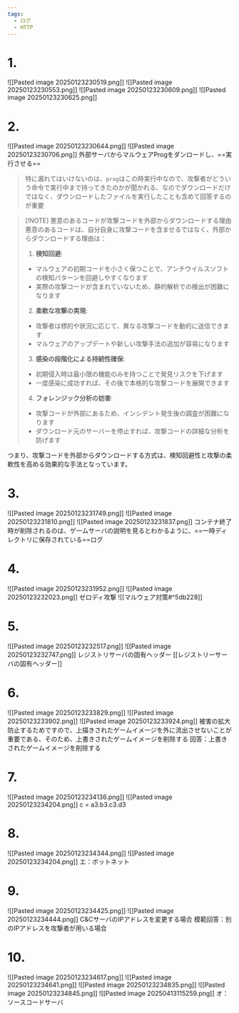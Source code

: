 ```yaml
---
tags:
  - ログ
  - HTTP
---
```

# 1.
![[Pasted image 20250123230519.png]]
![[Pasted image 20250123230553.png]]
![[Pasted image 20250123230609.png]]
![[Pasted image 20250123230625.png]]

# 2.
![[Pasted image 20250123230644.png]]
![[Pasted image 20250123230706.png]]
外部サーバからマルウェアProgをダンロードし、==実行させる==

>特に漏れてはいけないのは、`prog`はこの時実行中なので、攻撃者がどういう命令で実行中まで持ってきたのかが聞かれる、なのでダウンロードだけではなく、ダウンロードしたファイルを実行したことも含めて回答するのが重要

>[!NOTE] 悪意のあるコードが攻撃コードを外部からダウンロードする理由
>悪意のあるコードは、自分自身に攻撃コードを含ませるではなく、外部からダウンロードする理由は：
>
>1. **検知回避**:
>- マルウェアの初期コードを小さく保つことで、アンチウイルスソフトの検知パターンを回避しやすくなります
>- 実際の攻撃コードが含まれていないため、静的解析での検出が困難になります
>
>2. **柔軟な攻撃の実現**:
>- 攻撃者は標的や状況に応じて、異なる攻撃コードを動的に送信できます
>- マルウェアのアップデートや新しい攻撃手法の追加が容易になります
>
>3. **感染の段階化による持続性確保**:
>- 初期侵入時は最小限の機能のみを持つことで発見リスクを下げます
>- 一度感染に成功すれば、その後で本格的な攻撃コードを展開できます
>
>4. **フォレンジック分析の妨害**:
>- 攻撃コードが外部にあるため、インシデント発生後の調査が困難になります
>- ダウンロード元のサーバーを停止すれば、攻撃コードの詳細な分析を防げます
>
つまり、攻撃コードを外部からダウンロードする方式は、検知回避性と攻撃の柔軟性を高める効果的な手法となっています。

# 3.
![[Pasted image 20250123231749.png]]
![[Pasted image 20250123231810.png]]
![[Pasted image 20250123231837.png]]
コンテナ終了時が削除されるのは、ゲームサーバの説明を見るとわかるように、==一時ディレクトリに保存されている==ログ

# 4.
![[Pasted image 20250123231952.png]]
![[Pasted image 20250123232023.png]]
ゼロディ攻撃
![[マルウェア対策#^5db228]]

# 5.
![[Pasted image 20250123232517.png]]
![[Pasted image 20250123232747.png]]
レジストリサーバの固有ヘッダー
[[レジストリーサーバの固有ヘッダー]]

# 6.
![[Pasted image 20250123233829.png]]
![[Pasted image 20250123233902.png]]
![[Pasted image 20250123233924.png]]
被害の拡大防止するためですので、上描きされたゲームイメージを外に流出させないことが重要である、そのため、上書きされたゲームイメージを削除する
回答：上書きされたゲームイメージを削除する

# 7.
![[Pasted image 20250123234136.png]]
![[Pasted image 20250123234204.png]]
c = a3.b3.c3.d3

# 8.
![[Pasted image 20250123234344.png]]
![[Pasted image 20250123234204.png]]
エ：ボットネット

# 9.
![[Pasted image 20250123234425.png]]
![[Pasted image 20250123234444.png]]
C&CサーバのIPアドレスを変更する場合
模範回答：別のIPアドレスを攻撃者が用いる場合

# 10.
![[Pasted image 20250123234617.png]]
![[Pasted image 20250123234641.png]]
![[Pasted image 20250123234835.png]]
![[Pasted image 20250123234845.png]]
![[Pasted image 20250413115259.png]]
オ：ソースコードサーバ
